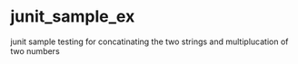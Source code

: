 # junit_sample_ex
junit sample testing for concatinating the two strings and multiplucation of two numbers

